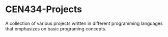 # CEN434-Projects
A collection of various projects written in different programming languages that emphasizes on basic programing concepts.
